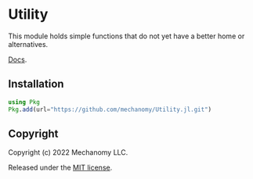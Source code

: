 # Utility
This module holds simple functions that do not yet have a better home or alternatives.

[Docs](https://mechanomy.github.io/Utility.jl/dev/).

## Installation
```julia
using Pkg
Pkg.add(url="https://github.com/mechanomy/Utility.jl.git")
```
## Copyright
Copyright (c) 2022 Mechanomy LLC.

Released under the [MIT license](license.md).
